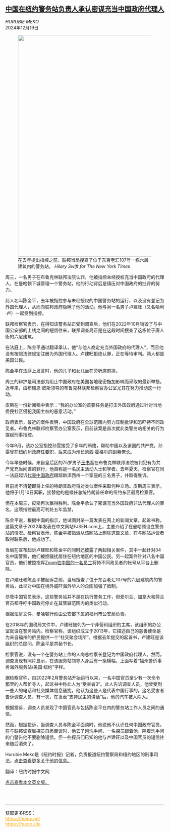 <!--1734579421000-->
[中国在纽约警务站负责人承认密谋充当中国政府代理人](https://cn.nytimes.com/usa/20241219/chinese-police-station-plea-chen-jinping/)
------

<address>HURUBIE MEKO</address><time pudate="2024-12-19 11:21:51" datetime="2024-12-19 11:21:51">2024年12月19日</time><figure><img src="https://images.weserv.nl/?url=static01.nyt.com/images/2024/12/18/multimedia/18china-plea-01-ghtw/18china-plea-01-ghtw-master1050.jpg" width="1050" height="700"><figcaption>在去年提出指控之前，联邦当局搜查了位于东百老汇107号一栋六层建筑内的警务站。 <cite>Hilary Swift for The New York Times</cite></figcaption></figure><section><p>周三，一名男子在布鲁克林联邦法院认罪，他被指控未经授权充当中国政府的代理人，在曼哈顿下城管理一个警务站，他的行动背后是镇压对中国政府的批评的努力。</p><p>此人名叫陈金平，去年被指控参与未经授权的中国警务站的运行，以及没有登记为外国代理人，从而向联邦政府隐瞒了他的活动。他与另一名男子卢建旺（又名哈利·卢）一起受到指控。</p><p>联邦检察官表示，在得知该警务站正受到调查后，他们在2022年10月销毁了与中国公安部的上线之间的短信往来，联邦调查局正是在这段时间搜查了这栋位于唐人街的六层建筑。</p><p>在法庭上，陈金平通过翻译承认，他“与他人商定充当外国政府的代理人”，而且他没有按照法律规定注册为外国代理人。卢建旺拒绝认罪，正在等待审判。两人都是美国公民。</p><p>陈金平在法庭上发言时，他的儿子和女儿坐在旁听席前排。</p><p>周三的辩护是司法部为阻止中国政府在美国各地秘密施加影响而采取的最新举措。近年来，由布瑞恩·皮斯领导的布鲁克林联邦检察官办公室尤其在努力推动这一行动。</p><p>皮斯在一份新闻稿中表示：“我的办公室的首要任务是打击外国政府通过针对当地侨民社区侵犯我国主权的恶意活动。”</p><p>政府表示，最近的案件表明，中国政府在全球范围内努力压制批评和恐吓持不同政见者。布鲁克林联邦检察官办公室表示，目前该案是首次就此类警务站相关的行为提起刑事指控。</p><p>今年9月，该办公室指控孙雯接受了多年的贿赂，帮助中国以及该国的共产党。孙雯曾在纽约州政府任要职，后来成为州长凯西·霍格尔的副幕僚长。</p><p>今年早些时候，来自皇后区的75岁男子<a href="https://www.nytimes.com/2024/08/06/nyregion/shujun-wang-conviction-spy-china.html">王书军</a>在布鲁克林联邦法院被判犯有为共产党充当间谍的罪行，他自称是一名民主活动人士和学者。去年夏天，检察官在同一法庭起诉<a href="https://cn.nytimes.com/usa/20230621/verdict-china-spying-trial/">代表中国政府</a>跟踪新泽西州一个家庭的三名男子，并取得胜诉。</p><p>目前尚不清楚即将上任的特朗普政府将对类似案件采取何种立场。皮斯周三表示，他将于1月10日离职，接替他的是候任总统特朗普任命的纽约东区最高检察官。</p><p>但在本周三，皮斯再次赢得胜利。陈金平承认了密谋充当外国政府非法代理人的罪名，这项指控最高可判处五年监禁，</p><p>陈金平说，根据中国的指示，他试图封杀一篇发表在网上的新闻文章。起诉书称，这篇文章于2022年发表在中文网站FJSEN.com上，主要介绍了在曼哈顿设立警务站的情况。检察官表示，陈金平被指派从该网站上删除这篇文章，在与网站运营者取得联系后，他成功了。</p><p>当局在宣布起诉卢建旺和陈金平的同时还披露了两起相关案件，其中一起针对34名中国警察，他们被控骚扰居住在纽约地区的中国公民。另一起案件针对八名中国官员，他们被控指挥<a href="https://www.nytimes.com/2020/12/18/technology/zoom-tiananmen-square.html">Zoom驻中国的一名员工</a>将持不同政见者的帐号从平台上删除。</p><p>在卢建旺和陈金平被起诉之前，当局搜查了位于东百老汇107号的六层建筑内的警务站，此举对中国在境外威吓海外华人的企图加强了抵制。</p><p>尽管中国官员表示，这些警务站并不是在执行警务工作，但爱尔兰、加拿大和荷兰官员都呼吁中国政府停止在其管辖范围内的类似行动。</p><p>根据法庭文件，曼哈顿行动由公安部下属的福州市公安局负责。</p><p>在2018年的国税局文件中，卢建旺被列为一个非营利组织的主席，该组织的办公室就设在警务站内。检察官称，该组织成立于2013年，它描述自己的慈善使命是为来自福州的侨民提供一个“社交聚会场所”。根据去年提交的起诉书，卢建旺是该组织的总顾问，陈金平是其秘书长。</p><p>检察官说，没有一个在警务站工作的人向总检察长登记为中国政府代理人。然而，调查发现有照片显示，在该服务站领导人身后有一条横幅，上面写着“福州警侨事务海外服务站/美国·纽约”字样。</p><p>据检察官称，自2022年2月警务站开始运行以来，一名中国官员至少有一次命令那里的人帮忙寻人，起诉书中称此人为“受害者3”。此人告诉调查人员，他曾受到一些人的电话和社交媒体信息骚扰，他认为这些人是代表中国行事的。这名受害者告诉调查人员，有一次，在发表“支持民主的讲话”后，他的汽车被人闯入。</p><p>根据投诉，调查人员发现了中国官员与包括陈金平在内的警务站工作人员之间的通信。</p><p>然而，根据投诉，当调查人员与陈金平面谈时，他说他不认识任何中国政府官员。在与联邦调查局探员自愿面谈时，他去了趟洗手间，一名探员跟着他，隔着洗手间的门警告他不要删除短信。但一些探员们已知的他与卢建旺以及中国官员的短信往来随后消失了。</p></section><footer><p>Hurubie Meko是《纽约时报》记者，负责报道纽约警察局和纽约地区的刑事司法。<a rel="nofollow" target="_blank" href="https://www.nytimes.com/by/hurubie-meko">点击查看更多关于他的信息。</a></p><p>翻译：纽约时报中文网</p><p><a rel="nofollow" target="_blank" href="https://www.nytimes.com/2024/12/18/nyregion/chinese-police-station-plea-chen-jinping.html">点击查看本文英文版。</a></p><br></footer><br><hr><div>获取更多RSS：<br><a href="https://feedx.net" style="color:orange" target="_blank">https://feedx.net</a> <br><a href="https://feedx.site" style="color:orange" target="_blank">https://feedx.site</a><br></div>
